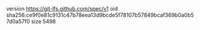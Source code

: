 version https://git-lfs.github.com/spec/v1
oid sha256:ce9f0e81c9131c47b78eea13d9bcde5f78107b57849bcaf369b0a0b57d0a57f0
size 5498
